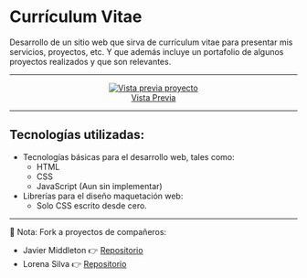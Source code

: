 # Currículum Vitae

Desarrollo de un sitio web que sirva de currículum vitae para presentar mis servicios, proyectos, etc. Y que además
incluye un portafolio de algunos proyectos realizados y que son relevantes.

---

<p align="center">
<a href="https://felipejoq.github.io/resume-cv-beta/">
    <img src="https://raw.githubusercontent.com/felipejoq/resume-cv/main/assets/img/preview.jpg" alt="Vista previa proyecto"/>
    <br /> Vista Previa
</a>
</p>

---

## Tecnologías utilizadas:

- Tecnologías básicas para el desarrollo web, tales como:
    - HTML
    - CSS
    - JavaScript (Aun sin implementar)
- Librerías para el diseño maquetación web:
    - Solo CSS escrito desde cero.

---
📝 Nota:
Fork a proyectos de compañeros:
- Javier Middleton 👉 [Repositorio](https://github.com/felipejoq/my-cv-support-classmate-1)
- Lorena Silva 👉 [Repositorio](https://github.com/felipejoq/portafolio_silva_s-suport-clasmate-2)
